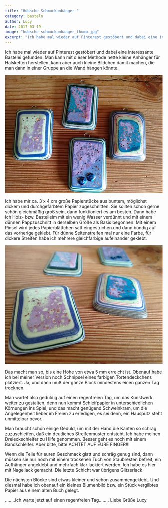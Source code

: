 ```yaml
---
title: "Hübsche Schmuckanhänger "
category: basteln
author: Lucy
date: 2017-03-19
image: "hubsche-schmuckanhanger_thumb.jpg"
excerpt: "Ich habe mal wieder auf Pinterest gestöbert und dabei eine interessante Bastelei gefunden."
---
```


Ich habe mal wieder auf Pinterest gestöbert und dabei eine interessante Bastelei gefunden. Man kann mit dieser Methode nette kleine Anhänger für Halsketten herstellen, kann aber auch kleine Bildchen damit machen, die man dann in einer Gruppe an die Wand hängen könnte.

![Anhänger](IMG_20170312_111116.jpg)

Ich habe mir ca. 3 x 4 cm große Papierstücke aus buntem, möglichst dickem und durchgefärbtem Papier zugeschnitten. Sie sollten schon gerne schön gleichmäßig groß sein, dann funktioniert es am besten. Dann habe ich Holz- bzw. Bastelleim mit ein wenig Wasser verdünnt und mit einem dünnen Pappzuschnitt in derselben Größe als Basis begonnen. Mit einem Pinsel wird jedes Papierblättchen satt eingestrichen und dann bündig auf das vorherige geklebt. Für dünne Seitenstreifen mal nur eine Farbe, für dickere Streifen habe ich mehrere gleichfarbige aufeinander geklebt.

![Maserung](IMG_20170312_111057.jpg)

Das macht man so, bis eine Höhe von etwa 5 mm erreicht ist. Obenauf habe ich bei meiner Version noch Schnipsel eines farbigen Tortendeckchens platziert. Ja, und dann muß der ganze Block mindestens einen ganzen Tag trocknen.

Man wartet also geduldig auf einen regenfreien Tag, um das Kunstwerk weiter zu gestalten, denn nun kommt Schleifpapier in unterschiedlichen Körnungen ins Spiel, und das macht genügend Schweinkram, um die Angelegenheit lieber im Freien zu erledigen, es sei denn, ein Hausputz steht unmittelbar bevor.

Man braucht schon einige Geduld, um mit der Hand die Kanten so schräg zuzuschleifen, daß ein deutliches Streifenmuster entsteht. Ich habe meinen Dreieckschleifer zu Hilfe genommen. Besser geht es noch mit einem Bandschleifer. Aber bitte, bitte ACHTET AUF EURE FINGER!!!

Wenn die Teile für euren Geschmack glatt und schräg genug sind, dann müssen sie nur noch mit einem trockenen Tuch von Staubresten befreit, ein Aufhänger angeklebt und mehrfach klar lackiert werden. Ich habe es hier mit Nagellack gemacht. Die letzte Schicht war übrigens Glitzerlack.

Die nächsten Blöcke sind etwas kleiner und schon zusammengeklebt. Und diesmal habe ich obenauf ein kleines Blumenbild bzw. ein Stück vergilbtes Papier aus einem alten Buch gelegt.

........Ich warte jetzt auf einen regenfreien Tag........ Liebe Grüße Lucy

